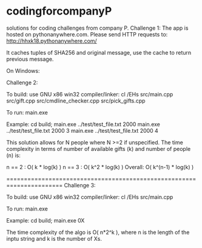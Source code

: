 # codingforcompanyP
solutions for coding challenges from company P.
Challenge 1:
The app is hosted on pythonanywhere.com. Please send HTTP requests to:
http://hhxk18.pythonanywhere.com/

It caches tuples of SHA256 and original message, use the cache to return previous message.

On Windows:

Challenge 2:

To build:
use GNU x86 win32 compiler/linker:
cl /EHs src/main.cpp src/gift.cpp src/cmdline_checker.cpp src/pick_gifts.cpp

To run:
main.exe <file path> <balance> <num of people>

Example:
cd build;
main.exe ../test/test_file.txt 2000
main.exe ../test/test_file.txt 2000 3
main.exe ../test/test_file.txt 2000 4

This solution allows for N people where N >=2 if unspecified.
The time complexity in terms of number of available gifts (k)
and number of people (n) is:

n == 2 : O( k   * log(k) )
n == 3 : O( k^2 * log(k) )
Overall: O( k^(n-1) * log(k) )

======================================================================
Challenge 3:

To build:
use GNU x86 win32 compiler/linker:
cl /EHs src/main.cpp

To run:
main.exe <string>

Example:
cd build;
main.exe 0X

The time complexity of the algo is O( n*2^k ), where n is the length of the inptu string and k is the number of Xs. 


